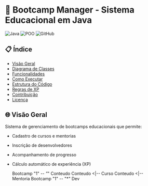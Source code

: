 # 🚀 Bootcamp Manager - Sistema Educacional em Java

![Java](https://img.shields.io/badge/Java-17+-blue)
![POO](https://img.shields.io/badge/Paradigma-Orientado%20a%20Objetos-green)
![GitHub](https://img.shields.io/badge/GitHub-Repositório-lightgrey)

## 📋 Índice
- [Visão Geral](#-visão-geral)
- [Diagrama de Classes](#-diagrama-de-classes)
- [Funcionalidades](#-funcionalidades)
- [Como Executar](#-como-executar)
- [Estrutura do Código](#-estrutura-do-código)
- [Regras de XP](#-regras-de-xp)
- [Contribuição](#-contribuição)
- [Licença](#-licença)

## 🌐 Visão Geral
Sistema de gerenciamento de bootcamps educacionais que permite:
- Cadastro de cursos e mentorias
- Inscrição de desenvolvedores
- Acompanhamento de progresso
- Cálculo automático de experiência (XP)


   
    
    Bootcamp "1" *-- "*" Conteudo
    Conteudo <|-- Curso
    Conteudo <|-- Mentoria
    Bootcamp "1" -- "*" Dev
